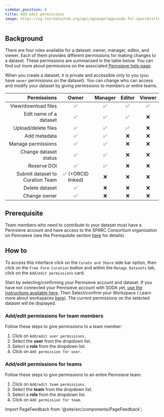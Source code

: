 ```yaml
---
sidebar_position: 6
title: Add edit permissions
image: https://og.fairdataihub.org/api/ogimage?app=soda-for-sparc&title=Add%2Fedit%20permissions&description=Manage%20Dataset
---
```


## Background

There are four roles available for a dataset: owner, manager, editor, and viewer. Each of them provides different permissions for making changes to a dataset. These permissions are summarized in the table below. You can find out more about permissions on the associated [Pennsieve help page](https://docs.pennsieve.io/docs/dataset-permissions).

When you create a dataset, it is private and accessible only to you (you have `owner` permissions on the dataset). You can change who can access and modify your dataset by giving permissions to members or entire teams.

|                     Permissions |       Owner        | Manager | Editor | Viewer |
| ------------------------------: | :----------------: | :-----: | :----: | :----: |
|             View/download files |         ✅         |   ✅    |   ✅   |   ✅   |
|          Edit name of a dataset |         ✅         |   ✅    |   ✅   |   ❌   |
|             Upload/delete files |         ✅         |   ✅    |   ✅   |   ❌   |
|                    Add metadata |         ✅         |   ✅    |   ❌   |   ❌   |
|              Manage permissions |         ✅         |   ✅    |   ❌   |   ❌   |
|           Change dataset status |         ✅         |   ✅    |   ❌   |   ❌   |
|                     Reserve DOI |         ✅         |   ✅    |   ❌   |   ❌   |
| Submit dataset to Curation Team | ✅ (+ORCID linked) |   ❌    |   ❌   |   ❌   |
|                  Delete dataset |         ✅         |   ❌    |   ❌   |   ❌   |
|                    Change owner |         ✅         |   ❌    |   ❌   |   ❌   |

## Prerequisite

Team members who need to contribute to your dataset must have a Pennsieve account and have access to the SPARC Consortium organization on Pennsieve (see the Prerequisite section [here](../manage-dataset/connect-your-pennsieve-account-with-soda) for details).

## How to

To access this interface click on the `Curate and Share` side bar option, then click on the `Free Form Curation` button and within the `Manage Datasets` tab, click on the `Add/edit permissions` card.

Start by selecting/confirming your Pennsieve account and dataset. If you have not connected your Pennsieve account with SODA yet, [use the instructions available here](./connect-your-pennsieve-account-with-soda). Then Select/confirm your Workspace ( Learn more about workspaces [here](../../how-to/how-to-use-workspaces.md)). The current permissions on the selected dataset will be displayed.

### Add/edit permissions for team members

Follow these steps to give permissions to a team member:

1. Click on `Add/edit user permissions`.
2. Select the **user** from the dropdown list.
3. Select a **role** from the dropdown list.
4. Click on `Add permission for user`.

<!-- ![](https://github.com/fairdataihub/SODA-for-SPARC/blob/main/docs/documentation/Manage-datasets/Manage-permissions/add-permissions.gif?raw=true) -->

### Add/edit permissions for teams

Follow these steps to give permissions to an entire Pennsieve team:

1. Click on `Add/edit team permissions`.
2. Select the **team** from the dropdown list.
3. Select a **role** from the dropdown list.
4. Click on `Add permission for team`.

import PageFeedback from '@site/src/components/PageFeedback';

<PageFeedback />
